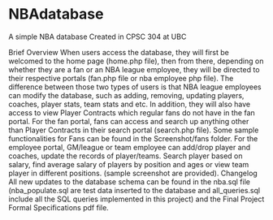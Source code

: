 # NBAdatabase
A simple NBA database 
Created in CPSC 304 at UBC

Brief Overview
When users access the database, they will first be welcomed to the home page (home.php file), then from there, depending on whether 
they are a fan or an NBA league employee, they will be directed to their respective portals (fan.php file or nba employee php file). 
The difference between those two types of users is that NBA league employees can modify the database, such as adding, removing, updating
players, coaches, player stats, team stats and etc. In addition, they will also have access to view Player Contracts which regular fans 
do not have in the fan portal.
For the fan portal, fans can access and search up anything other than Player Contracts in their search portal (search.php file). Some
sample functionalities for Fans can be found in the Screenshot/fans folder.
For the employee portal, GM/league or team employee can add/drop player and coaches, update the records of player/teams. Search player 
based on salary, find average salary of players by position and ages or view team player in different positions. (sample screenshot are provided).
Changelog
All new updates to the database schema can be found in the nba.sql file (nba_populate.sql are test data inserted to the database and 
all_queries.sql include all the SQL queries implemented in this project) and the Final Project Formal Specifications pdf file.
